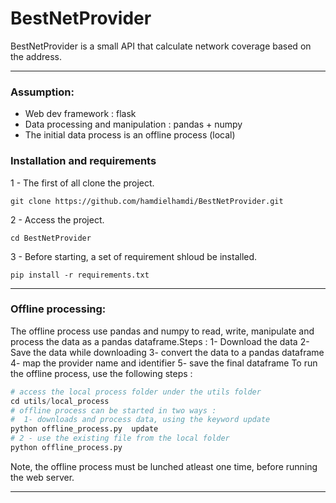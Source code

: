 
# BestNetProvider
BestNetProvider is a small API that calculate network coverage based on the address.


----

### Assumption: 
* Web dev framework  : flask 
* Data processing and manipulation  : pandas + numpy 
* The initial data process is an offline process (local)

### Installation and requirements
1 - The first of all clone the project.
```
git clone https://github.com/hamdielhamdi/BestNetProvider.git
```
2 - Access the project.
```
cd BestNetProvider
```
3 - Before starting, a set of requirement shloud be installed.
```
pip install -r requirements.txt
```
---
### Offline processing: 
The offline process use pandas and numpy to read, write, manipulate and process the data as a pandas dataframe.Steps : 
1- Download the data 
2- Save the data while downloading 
3- convert the data to a pandas dataframe
4- map the provider name and identifier 
5- save the final dataframe
To run the offline process, use the following steps : 
```python
# access the local process folder under the utils folder
cd utils/local_process
# offline process can be started in two ways : 
#  1- downloads and process data, using the keyword update 
python offline_process.py  update
# 2 - use the existing file from the local folder 
python offline_process.py
```
Note, the offline process must be lunched atleast one time, before running the web server.

---
### 